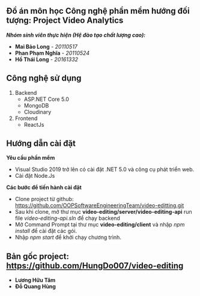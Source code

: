 ## Đồ án môn học Công nghệ phần mềm hướng đối tượng: Project Video Analytics

***Nhóm sinh viên thực hiện (Hệ đào tạo chất lượng cao):***

- **Mai Bảo Long** - *20110517*
- **Phan Phạm Nghĩa** - *20110524*
- **Hồ Thái Long** - *20161332*

## Công nghệ sử dụng

1. Backend
   - ASP.NET Core 5.0
   - MongoDB
   - Cloudinary
2. Frontend
   - ReactJs

## Hướng dẫn cài đặt

**Yêu cầu phần mểm**

- Visual Studio 2019 trở lên có cài đặt .NET 5.0 và công cụ phát triển web.
- Cài đặt Node.Js

**Các bước để tiến hành cài đặt**

- Clone project từ github: https://github.com/OOPSoftwareEngineeringTeam/video-editting.git
- Sau khi clone, mở thư mục **video-editing/server/video-editing-api** run file _video-editing-api.sln_ để chạy backend
- Mở Command Prompt tại thư mục **video-editing/client** và nhập _npm install_ để cài đặt các gói.
- Nhập _npm start_ để khởi chạy chương trình.

## Bản gốc project: https://github.com/HungDo007/video-editing
- **Lương Hữu Tâm** 
- **Đỗ Quang Hùng**
